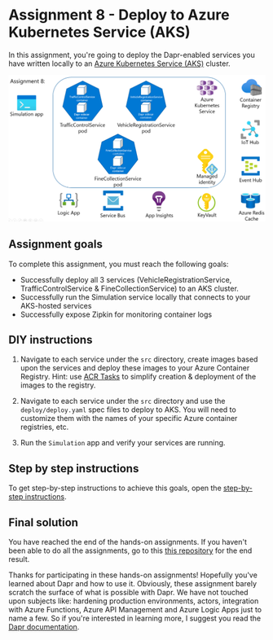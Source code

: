 # Assignment 8 - Deploy to Azure Kubernetes Service (AKS)

In this assignment, you're going to deploy the Dapr-enabled services you have written locally to an [Azure Kubernetes Service (AKS)](https://docs.microsoft.com/en-us/azure/aks/) cluster.

![architecture](./img/architecture.png)

## Assignment goals

To complete this assignment, you must reach the following goals:

- Successfully deploy all 3 services (VehicleRegistrationService, TrafficControlService & FineCollectionService) to an AKS cluster.
- Successfully run the Simulation service locally that connects to your AKS-hosted services
- Successfully expose Zipkin for monitoring container logs

## DIY instructions

1. 	Navigate to each service under the `src` directory, create images based upon the services and deploy these images to your Azure Container Registry. Hint: use [ACR Tasks](https://docs.microsoft.com/en-us/azure/container-registry/container-registry-tasks-overview) to simplify creation & deployment of the images to the registry.

2. 	Navigate to each service under the `src` directory and use the `deploy/deploy.yaml` spec files to deploy to AKS. You will need to customize them with the
   	names of your specific Azure container registries, etc.

3.	Run the `Simulation` app and verify your services are running.

## Step by step instructions

To get step-by-step instructions to achieve this goals, open the [step-by-step instructions](step-by-step.md).

## Final solution

You have reached the end of the hands-on assignments. If you haven't been able to do all the assignments, go to this [this repository](https://github.com/edwinvw/dapr-traffic-control) for the end result.

Thanks for participating in these hands-on assignments! Hopefully you've learned about Dapr and how to use it. Obviously, these assignment barely scratch the surface of what is possible with Dapr. We have not touched upon subjects like: hardening production environments, actors, integration with Azure Functions, Azure API Management and Azure Logic Apps just to name a few. So if you're interested in learning more, I suggest you read the [Dapr documentation](https://docs.dapr.io).